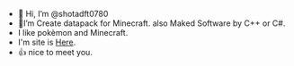 - 👋 Hi, I’m @shotadft0780
- 📁I’m Create datapack for Minecraft. also Maked Software by C++ or C#.
- I like pokèmon and Minecraft.
- I'm site is [Here](https://shotadft0780.github.io/).
- 👍 nice to meet you.

<!---
shotadft0780/shotadft0780 is a ✨ special ✨ repository because its `README.md` (this file) appears on your GitHub profile.
You can click the Preview link to take a look at your changes.
--->
